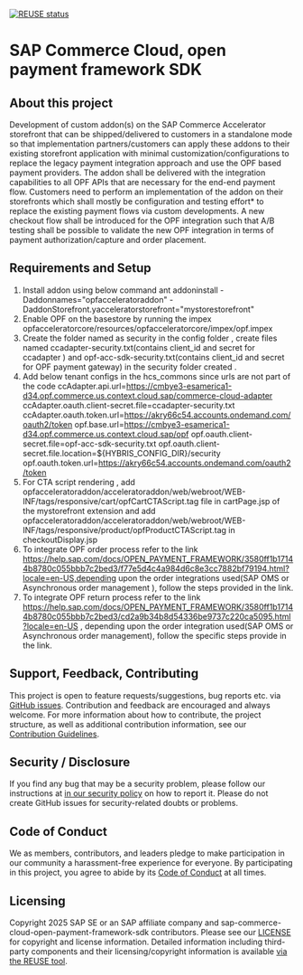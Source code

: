 [![REUSE status](https://api.reuse.software/badge/github.com/SAP/sap-commerce-cloud-open-payment-framework-sdk)](https://api.reuse.software/info/github.com/SAP/sap-commerce-cloud-open-payment-framework-sdk)

# SAP Commerce Cloud, open payment framework SDK

## About this project

Development of custom addon(s) on the SAP Commerce Accelerator storefront that can be shipped/delivered to customers in a standalone mode so that implementation partners/customers can apply these addons to their existing storefront application with minimal customization/configurations to replace the legacy payment integration approach and use the OPF based payment providers. The addon shall be delivered with the integration capabilities to all OPF APIs that are necessary for the end-end payment flow. Customers need to perform an implementation of the addon on their storefronts which shall mostly be configuration and testing effort* to replace the existing payment flows via custom developments. A new checkout flow shall be introduced for the OPF integration such that A/B testing shall be possible to validate the new OPF integration in terms of payment authorization/capture and order placement.

## Requirements and Setup
1. Install addon using below command
    ant addoninstall -Daddonnames="opfacceleratoraddon" -DaddonStorefront.yacceleratorstorefront="mystorestorefront"
2. Enable OPF on the basestore by running the impex opfacceleratorcore/resources/opfacceleratorcore/impex/opf.impex
3. Create the folder named as security in the config folder , create files named ccadapter-security.txt(contains client_id and secret for ccadapter ) and opf-acc-sdk-security.txt(contains client_id and secret for OPF payment gateway) in the security folder created .
4. Add below tenant configs in the hcs_commons since urls are not part of the code
     ccAdapter.api.url=https://cmbye3-esamerica1-d34.opf.commerce.us.context.cloud.sap/commerce-cloud-adapter
     ccAdapter.oauth.client-secret.file=ccadapter-security.txt
     ccAdapter.oauth.token.url=https://akry66c54.accounts.ondemand.com/oauth2/token
     opf.base.url=https://cmbye3-esamerica1-d34.opf.commerce.us.context.cloud.sap/opf
     opf.oauth.client-secret.file=opf-acc-sdk-security.txt
     opf.oauth.client-secret.file.location=${HYBRIS_CONFIG_DIR}/security
     opf.oauth.token.url=https://akry66c54.accounts.ondemand.com/oauth2/token
5. For CTA script rendering , add opfacceleratoraddon/acceleratoraddon/web/webroot/WEB-INF/tags/responsive/cart/opfCartCTAScript.tag file in cartPage.jsp of the mystorefront extension and add    opfacceleratoraddon/acceleratoraddon/web/webroot/WEB-INF/tags/responsive/product/opfProductCTAScript.tag in checkoutDisplay.jsp
6. To integrate OPF order process refer to the link https://help.sap.com/docs/OPEN_PAYMENT_FRAMEWORK/3580ff1b17144b8780c055bbb7c2bed3/f77e5d4c4a984d6c8e3cc7882bf79194.html?locale=en-US,depending upon the order       integrations used(SAP OMS or Asynchronous order management ), follow the steps provided in the link.
7. To integrate OPF return process refer to the link https://help.sap.com/docs/OPEN_PAYMENT_FRAMEWORK/3580ff1b17144b8780c055bbb7c2bed3/cd2a9b34b8d54336be9737c220ca5095.html?locale=en-US , depending upon the order integration used(SAP   OMS or Asynchronous order management), follow the specific steps provide in the link.
## Support, Feedback, Contributing

This project is open to feature requests/suggestions, bug reports etc. via [GitHub issues](https://github.com/SAP/sap-commerce-cloud-open-payment-framework-sdk/issues). Contribution and feedback are encouraged and always welcome. For more information about how to contribute, the project structure, as well as additional contribution information, see our [Contribution Guidelines](CONTRIBUTING.md).

## Security / Disclosure
If you find any bug that may be a security problem, please follow our instructions at [in our security policy](https://github.com/SAP/sap-commerce-cloud-open-payment-framework-sdk/security/policy) on how to report it. Please do not create GitHub issues for security-related doubts or problems.

## Code of Conduct

We as members, contributors, and leaders pledge to make participation in our community a harassment-free experience for everyone. By participating in this project, you agree to abide by its [Code of Conduct](https://github.com/SAP/.github/blob/main/CODE_OF_CONDUCT.md) at all times.

## Licensing

Copyright 2025 SAP SE or an SAP affiliate company and sap-commerce-cloud-open-payment-framework-sdk contributors. Please see our [LICENSE](LICENSE) for copyright and license information. Detailed information including third-party components and their licensing/copyright information is available [via the REUSE tool](https://api.reuse.software/info/github.com/SAP/sap-commerce-cloud-open-payment-framework-sdk).
